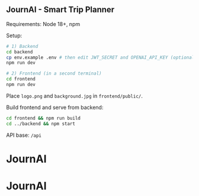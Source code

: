 ## JournAI - Smart Trip Planner

Requirements: Node 18+, npm

Setup:

```bash
# 1) Backend
cd backend
cp env.example .env # then edit JWT_SECRET and OPENAI_API_KEY (optional)
npm run dev
```

```bash
# 2) Frontend (in a second terminal)
cd frontend
npm run dev
```

Place `logo.png` and `background.jpg` in `frontend/public/`.

Build frontend and serve from backend:

```bash
cd frontend && npm run build
cd ../backend && npm start
```

API base: `/api`
# JournAI
# JournAI
